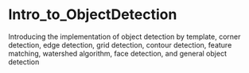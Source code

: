 # Intro_to_ObjectDetection
Introducing the implementation of object detection by template, corner detection, edge detection, grid detection, contour detection, feature matching, watershed algorithm, face detection, and general object detection
